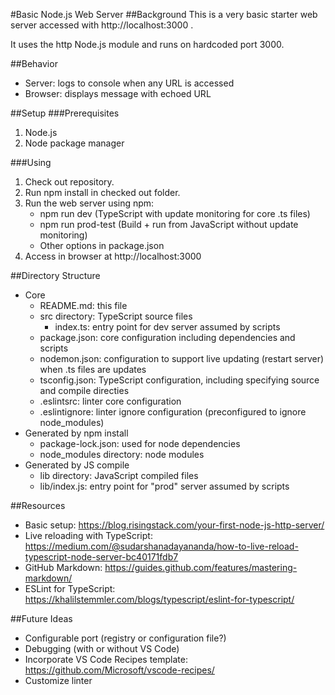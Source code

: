 #Basic Node.js Web Server
##Background
This is a very basic starter web server accessed with http://localhost:3000 .

It uses the http Node.js module and runs on hardcoded port 3000.

##Behavior
* Server: logs to console when any URL is accessed
* Browser: displays message with echoed URL

##Setup
###Prerequisites
1. Node.js
1. Node package manager 

###Using
1. Check out repository.
1. Run npm install in checked out folder.
1. Run the web server using npm:
    * npm run dev (TypeScript with update monitoring for core .ts files)
    * npm run prod-test (Build + run from JavaScript without update monitoring)
    * Other options in package.json 
1. Access in browser at http://localhost:3000

##Directory Structure
* Core
    * README.md: this file
    * src directory: TypeScript source files
        * index.ts: entry point for dev server assumed by scripts
    * package.json: core configuration including dependencies and scripts
    * nodemon.json: configuration to support live updating (restart server) when .ts files are updates
    * tsconfig.json: TypeScript configuration, including specifying source and compile directies
    * .eslintsrc: linter core configuration
    * .eslintignore: linter ignore configuration (preconfigured to ignore node_modules)
* Generated by npm install
    * package-lock.json: used for node dependencies
    * node_modules directory: node modules
* Generated by JS compile
    * lib directory: JavaScript compiled files
    * lib/index.js: entry point for "prod" server assumed by scripts 

##Resources
* Basic setup: https://blog.risingstack.com/your-first-node-js-http-server/
* Live reloading with TypeScript: https://medium.com/@sudarshanadayananda/how-to-live-reload-typescript-node-server-bc40171fdb7
* GitHub Markdown: https://guides.github.com/features/mastering-markdown/
* ESLint for TypeScript: https://khalilstemmler.com/blogs/typescript/eslint-for-typescript/

##Future Ideas
* Configurable port (registry or configuration file?)
* Debugging (with or without VS Code)
* Incorporate VS Code Recipes template: https://github.com/Microsoft/vscode-recipes/
* Customize linter